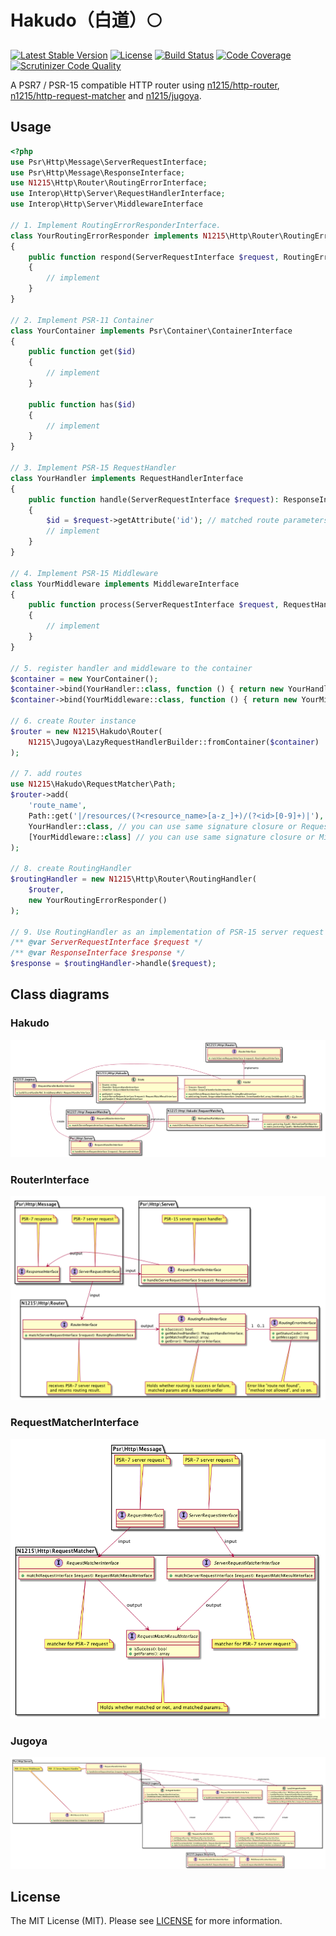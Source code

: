 # Hakudo（白道）🌕

[![Latest Stable Version](https://poser.pugx.org/n1215/hakudo/v/stable)](https://packagist.org/packages/n1215/hakudo)
[![License](https://poser.pugx.org/n1215/hakudo/license)](https://packagist.org/packages/n1215/hakudo)
[![Build Status](https://scrutinizer-ci.com/g/n1215/hakudo/badges/build.png?b=master)](https://scrutinizer-ci.com/g/n1215/hakudo/build-status/master)
[![Code Coverage](https://scrutinizer-ci.com/g/n1215/hakudo/badges/coverage.png?b=master)](https://scrutinizer-ci.com/g/n1215/hakudo/?branch=master)
[![Scrutinizer Code Quality](https://scrutinizer-ci.com/g/n1215/hakudo/badges/quality-score.png?b=master)](https://scrutinizer-ci.com/g/n1215/hakudo/?branch=master)

A PSR7 / PSR-15 compatible HTTP router using [n1215/http-router](https://github.com/n1215/http-router), [n1215/http-request-matcher](https://github.com/n1215/http-request-matcher) and [n1215/jugoya]( [n1215/http-request-matcher](https://github.com/n1215/jugoya)).

## Usage

```php
<?php
use Psr\Http\Message\ServerRequestInterface;
use Psr\Http\Message\ResponseInterface;
use N1215\Http\Router\RoutingErrorInterface;
use Interop\Http\Server\RequestHandlerInterface;
use Interop\Http\Server\MiddlewareInterface

// 1. Implement RoutingErrorResponderInterface.
class YourRoutingErrorResponder implements N1215\Http\Router\RoutingErrorResponderInterface
{
    public function respond(ServerRequestInterface $request, RoutingErrorInterface $error): ResponseInterface
    {
        // implement
    }
}

// 2. Implement PSR-11 Container
class YourContainer implements Psr\Container\ContainerInterface
{
    public function get($id)
    {
        // implement
    }

    public function has($id) 
    {
        // implement
    }
}

// 3. Implement PSR-15 RequestHandler
class YourHandler implements RequestHandlerInterface
{
    public function handle(ServerRequestInterface $request): ResponseInterface 
    {
        $id = $request->getAttribute('id'); // matched route parameters becomes attributes.
        // implement
    }
}

// 4. Implement PSR-15 Middleware
class YourMiddleware implements MiddlewareInterface
{
    public function process(ServerRequestInterface $request, RequestHandlerInterface $handler): ResponseInterface
    {
        // implement
    }
}

// 5. register handler and middleware to the container
$container = new YourContainer();
$container->bind(YourHandler::class, function () { return new YourHandler(); });
$container->bind(YourMiddleware::class, function () { return new YourMiddleware(); });

// 6. create Router instance
$router = new N1215\Hakudo\Router(
    N1215\Jugoya\LazyRequestHandlerBuilder::fromContainer($container)
);

// 7. add routes
use N1215\Hakudo\RequestMatcher\Path;
$router->add(
    'route_name',
    Path::get('|/resources/(?<resource_name>[a-z_]+)/(?<id>[0-9]+)|'), // you can use any other RequestMatcher instance.
    YourHandler::class, // you can use same signature closure or RequestHandler instance instead of RequestHandler's container entry name.
    [YourMiddleware::class] // you can use same signature closure or Middleware instance instead of Middleware's container entry name.
);

// 8. create RoutingHandler
$routingHandler = new N1215\Http\Router\RoutingHandler(
    $router,
    new YourRoutingErrorResponder()
);

// 9. Use RoutingHandler as an implementation of PSR-15 server request handler.
/** @var ServerRequestInterface $request */
/** @var ResponseInterface $response */
$response = $routingHandler->handle($request);

```

## Class diagrams

### Hakudo
![hakudo](doc/hakudo.png)

### RouterInterface
![n1215/http-router](https://github.com/n1215/http-router/blob/master/doc/router.png)

### RequestMatcherInterface
![n1215/http-request-matcher](https://github.com/n1215/http-request-matcher/blob/master/doc/request-matcher.png)

### Jugoya
![n1215/jugoya](https://github.com/n1215/jugoya/blob/master/doc/jugoya.png)

## License
The MIT License (MIT). Please see [LICENSE](LICENSE) for more information.
